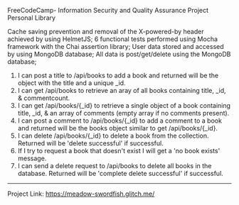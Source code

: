 FreeCodeCamp- Information Security and Quality Assurance
Project Personal Library

Cache saving prevention and removal of the X-powered-by header achieved by using HelmetJS;
6 functional tests performed using Mocha framework with the Chai assertion library; User data stored and accessed by using MongoDB database;
All data is post/get/delete using the MongoDB database;
1) I can post a title to /api/books to add a book and returned will be the object with the title and a unique _id.
2) I can get /api/books to retrieve an aray of all books containing title, _id, & commentcount.
3) I can get /api/books/{_id} to retrieve a single object of a book containing title, _id, & an array of comments (empty array if no comments present).
4) I can post a comment to /api/books/{_id} to add a comment to a book and returned will be the books object similar to get /api/books/{_id}.
5) I can delete /api/books/{_id} to delete a book from the collection. Returned will be 'delete successful' if successful.
6) If I try to request a book that doesn't exist I will get a 'no book exists' message.
7) I can send a delete request to /api/books to delete all books in the database. Returned will be 'complete delete successful' if successful.

****
Project Link: https://meadow-swordfish.glitch.me/


